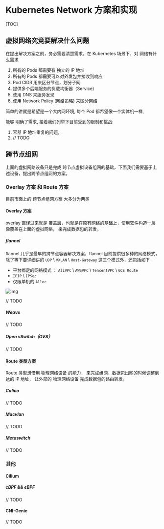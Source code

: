 # Kubernetes Network 方案和实现

[TOC]

## 虚拟网络究竟要解决什么问题

在提出解决方案之前，务必需要清楚需求。在 Kubernetes 场景下，对 网络有什么需求

1. 所有的 Pods 都需要有 独立的 IP 地址
2. 所有的 Pods 都需要可以对外发包并接收到响应
3. Pod CIDR 用来区分节点，划分子网
4. 提供多个后端服务的负载均衡器（Service）
5. 使用 DNS 来服务发现
6. 使用 Network Policy (网络策略) 来区分网络

简单的讲就是希望是一个大内网环境, 每个 Pod 都希望像一个实体机一样, 

能够 明确了需求, 接着我们列举下目前受到的限制和挑战:

1. 容器 IP 地址重复的问题，
2. // TODO

## 跨节点组网

上面的虚拟网路设备只是完成 跨节点虚拟设备组网的基础，下面我们需要基于上述设备，提出跨节点组网的方案。

### Overlay 方案 和 Route 方案

目前市面上的 跨节点组网方案 大多分为两类

#### Overlay 方案

overlay 直译过来就是 覆盖层，也就是在原有网络的基础上，使用软件构造一层像覆盖在上面的虚拟网络， 来完成数据包的转发。

##### flannel

flannel 几乎是最早的跨节点容器解决方案，flannel 目前提供很多种的网络模式，除了等下要详细讲的 `UDP` \ `VXLAN` \ `Host-Gateway` 这三个模式外，还包括如下

* 平台绑定的网络模式 ： `AliVPC` \ `AWSVPC` \ `TencentVPC` \ `GCE Route`
* `IPIP` \ `IPSec` 
* 仅限单机的 `Alloc`



![img](https://miro.medium.com/max/1806/1*JqSLd3cPv14BWDtE7YEcRA.png)

// TODO

##### Weave

// TODO

##### Open vSwitch（OVS）

// TODO



#### Route 类型方案

Route 类型想借用 物理网络设备 的能力， 来完成组网，数据包出网的时候调整到达的 IP 地址， 让外部的 物理网络设备 完成数据包的路由转发。

##### Calico

// TODO

##### Macvlan

// TODO

##### Metaswitch

// TODO

### 其他

#### Cilium

##### cBPF && eBPF

// TODO

#### CNI-Genie

// TODO

